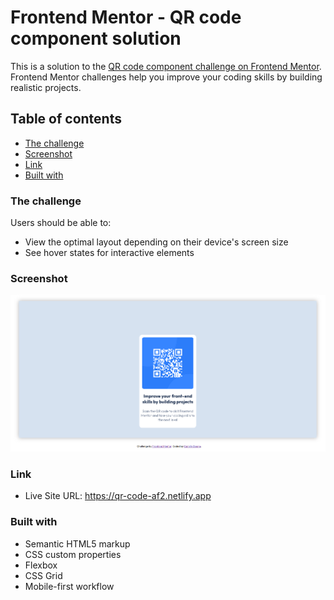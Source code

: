 # Frontend Mentor - QR code component solution

This is a solution to the [QR code component challenge on Frontend Mentor](https://www.frontendmentor.io/challenges/qr-code-component-iux_sIO_H). Frontend Mentor challenges help you improve your coding skills by building realistic projects. 

## Table of contents

  - [The challenge](#the-challenge)
  - [Screenshot](#screenshot)
  - [Link](#link)
  - [Built with](#built-with)

### The challenge

Users should be able to:

- View the optimal layout depending on their device's screen size
- See hover states for interactive elements

### Screenshot

![](/images/screenshot.png)

### Link

- Live Site URL: https://qr-code-af2.netlify.app

### Built with

- Semantic HTML5 markup
- CSS custom properties
- Flexbox
- CSS Grid
- Mobile-first workflow
